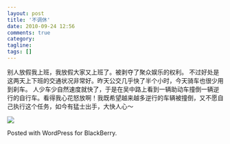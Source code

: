 ```yaml
---
layout: post
title: '不调休'
date: 2010-09-24 12:56
comments: true
category:
tagline:
tags: []
---
```


别人放假我上班，我放假大家又上班了。被剥夺了聚众娱乐的权利。
不过好处是这两天上下班的交通状况非常好。昨天公交几乎快了半个小时，今天骑车也很少用到刹车。
人少车少自然速度就快了，于是在吴中路上看到一辆助动车撞倒一辆逆行的自行车。看得我心花怒放啊！我既希望越来越多逆行的车辆被撞倒，又不愿自己执行这个任务，如今有猛士出手，大快人心～

![](https://dn-qingpei-image.qbox.me/in_post/img00001-20100924-1251.jpg)

Posted with WordPress for BlackBerry.
